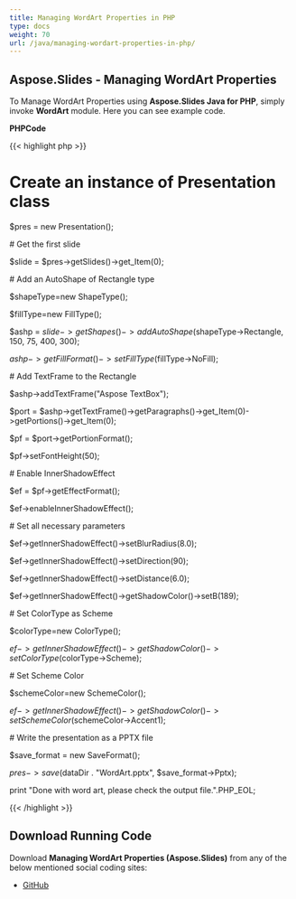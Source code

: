 ```yaml
---
title: Managing WordArt Properties in PHP
type: docs
weight: 70
url: /java/managing-wordart-properties-in-php/
---
```


## **Aspose.Slides - Managing WordArt Properties**
To Manage WordArt Properties using **Aspose.Slides Java for PHP**, simply invoke **WordArt** module. Here you can see example code.

**PHPCode**

{{< highlight php >}}

 # Create an instance of Presentation class

$pres = new Presentation();

\# Get the first slide

$slide = $pres->getSlides()->get_Item(0);

\# Add an AutoShape of Rectangle type

$shapeType=new ShapeType();

$fillType=new FillType();

$ashp = $slide->getShapes()->addAutoShape($shapeType->Rectangle, 150, 75, 400, 300);

$ashp->getFillFormat()->setFillType($fillType->NoFill);

\# Add TextFrame to the Rectangle

$ashp->addTextFrame("Aspose TextBox");

$port = $ashp->getTextFrame()->getParagraphs()->get_Item(0)->getPortions()->get_Item(0);

$pf = $port->getPortionFormat();

$pf->setFontHeight(50);

\# Enable InnerShadowEffect

$ef = $pf->getEffectFormat();

$ef->enableInnerShadowEffect();

\# Set all necessary parameters

$ef->getInnerShadowEffect()->setBlurRadius(8.0);

$ef->getInnerShadowEffect()->setDirection(90);

$ef->getInnerShadowEffect()->setDistance(6.0);

$ef->getInnerShadowEffect()->getShadowColor()->setB(189);

\# Set ColorType as Scheme

$colorType=new ColorType();

$ef->getInnerShadowEffect()->getShadowColor()->setColorType($colorType->Scheme);

\# Set Scheme Color

$schemeColor=new SchemeColor();

$ef->getInnerShadowEffect()->getShadowColor()->setSchemeColor($schemeColor->Accent1);

\# Write the presentation as a PPTX file

$save_format = new SaveFormat();

$pres->save($dataDir . "WordArt.pptx", $save_format->Pptx);

print "Done with word art, please check the output file.".PHP_EOL;

{{< /highlight >}}
## **Download Running Code**
Download **Managing WordArt Properties (Aspose.Slides)** from any of the below mentioned social coding sites:

- [GitHub](https://github.com/aspose-slides/Aspose.Slides-for-Java/blob/master/Plugins/Aspose_Slides_Java_for_PHP/src/aspose/slides/WorkingWithText/WordArt.php)
